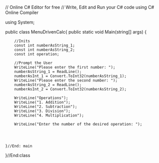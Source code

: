 // Online C# Editor for free
// Write, Edit and Run your C# code using C# Online Compiler

using System;

public class MenuDrivenCalc{
    public static void Main(string[] args) {
        
        //Inits
        const int numberAsString_1;
        const int numberAsString_2;
        const int operation;
        
        //Prompt the User
        WriteLine("Please enter the first number: ");
        numberAsString_1 = ReadLine();
        numberAsInt_1 = Convert.ToInt32(numberAsString_1);
        WriteLine("Please enter the second number: ");
        numberAsString_2 = ReadLine();
        numberAsInt_2 = Convert.ToInt32(numberAsString_2);
        
        WriteLine("Operations");
        WriteLine("1. Addition");
        WriteLine("2. Subtraction");
        WriteLine("3. Division");
        WriteLine("4. Multiplication");
        
        WriteLine("Enter the number of the desired operation: ");
    
        
        
        
    }//End: main
}//End:class
